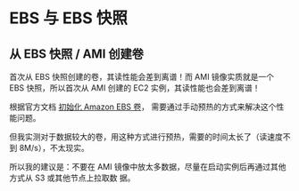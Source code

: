 # EBS 与 EBS 快照

## 从 EBS 快照 / AMI 创建卷

首次从 EBS 快照创建的卷，其读性能会差到离谱！而 AMI 镜像实质就是一个 EBS 快照，所以首次从 AMI 创建的
EC2 实例，其读性能也会差到离谱！

根据官方文档
[初始化 Amazon EBS 卷](https://docs.aws.amazon.com/zh_cn/AWSEC2/latest/UserGuide/ebs-initialize.html)，
需要通过手动预热的方式来解决这个性能问题。

但我实测对于数据较大的卷，用这种方式进行预热，需要的时间太长了（读速度不到 8M/s），不太现实。

所以我的建议是：不要在 AMI 镜像中放太多数据，尽量在启动实例后再通过其他方式从 S3 或其他节点上拉取数
据。
